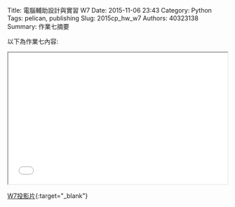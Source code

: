 Title: 電腦輔助設計與實習  W7
Date: 2015-11-06 23:43
Category: Python
Tags: pelican, publishing
Slug: 2015cp_hw_w7
Authors: 40323138
Summary: 作業七摘要

以下為作業七內容:

<iframe src="40323138_cp_w7_p.html" width="500" height="300"></iframe>

[W7投影片](40323138_cp_w7_p.html){:target="_blank"}




